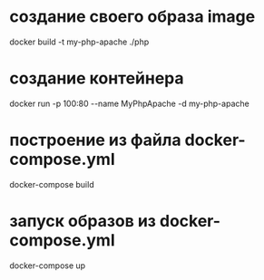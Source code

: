 # создание своего образа image 
docker build -t my-php-apache ./php 

# создание контейнера 
docker run -p 100:80 --name MyPhpApache -d my-php-apache 



# построение из файла docker-compose.yml 
docker-compose build 
# запуск образов из docker-compose.yml 
docker-compose up   